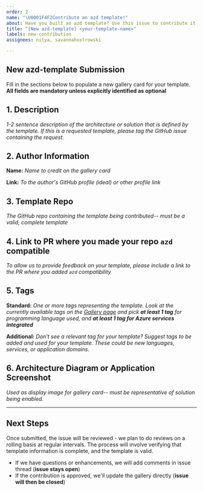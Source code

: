 ```yaml
---
order: 2
name: "\U0001F4F2Contribute an azd template!"
about: Have you built an azd template? Use this issue to contribute it to awesome-azd!
title: "[New azd-template] <your-template-name>"
labels: new-contribution
assignees: nitya, savannahostrowski

---
```


## New azd-template Submission
Fill in the sections below to populate a new gallery card for your template. **All fields are mandatory unless explicitly identified as optional**

## 1. Description
_1-2 sentence description of the architecture or solution that is defined by the template. If this is a requested template, please tag the GitHub issue containing the request._

## 2. Author Information
**Name:** _Name to credit on the gallery card_

**Link:** _To the author's GitHub profile (ideal) or other profile link_

## 3. Template Repo
_The GitHub repo containing the template being contributed-- must be a valid, complete template_

## 4. Link to PR where you made your repo `azd` compatible
_To allow us to provide feedback on your template, please include a link to the PR where you added `azd` compatibility_

## 5. Tags
**Standard:** _One or more tags representing the template. Look at the currently available tags on the [Gallery page](https://azure.github.io/awesome-azd/) and pick **at least 1 tag** for programming language used, and **at least 1 tag for Azure services integrated**_

**Additional:** _Don't see a relevant tag for your template? Suggest tags to be added and used for your template. These could be new languages, services, or application domains_.

## 6. Architecture Diagram or Application Screenshot
_Used as display image for gallery card-- must be representative of solution being enabled._

---
## Next Steps
Once submitted, the issue will be reviewed - we plan to do reviews on a rolling basis at regular intervals. The process will involve verifying that template information is complete, and the template is valid. 
 * If we have questions or enhancements, we will add comments in issue thread (**issue stays open**)
 * If the contribution is approved, we'll update the gallery directly (**issue will then be closed**)
